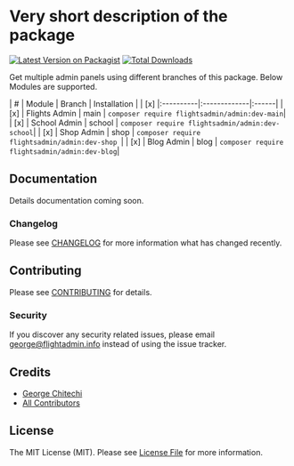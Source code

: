 # Very short description of the package

[![Latest Version on Packagist](https://img.shields.io/packagist/v/flightsadmin/admin.svg?style=flat-square)](https://packagist.org/packages/flightsadmin/admin)
[![Total Downloads](https://img.shields.io/packagist/dt/flightsadmin/admin.svg?style=flat-square)](https://packagist.org/packages/flightsadmin/admin)

Get multiple admin panels using different branches of this package. Below Modules are supported.

| # | Module   |      Branch      |  Installation |
| [x] |:----------|:-------------|:------|
| [x] | Flights Admin |  main | ` composer require flightsadmin/admin:dev-main `|
| [x] | School Admin |  school | ` composer require flightsadmin/admin:dev-school `|
| [x] | Shop Admin |  shop | ` composer require flightsadmin/admin:dev-shop  `|
| [x] | Blog Admin |  blog | ` composer require flightsadmin/admin:dev-blog `|

## Documentation

Details documentation coming soon.

### Changelog

Please see [CHANGELOG](CHANGELOG.md) for more information what has changed recently.

## Contributing

Please see [CONTRIBUTING](CONTRIBUTING.md) for details.

### Security

If you discover any security related issues, please email george@flightadmin.info instead of using the issue tracker.

## Credits

-   [George Chitechi](https://github.com/flightsadmin)
-   [All Contributors](../../contributors)

## License

The MIT License (MIT). Please see [License File](LICENSE.md) for more information.